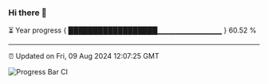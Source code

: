 ### Hi there 👋

⏳ Year progress { ██████████████████▁▁▁▁▁▁▁▁▁▁▁▁ } 60.52 %

---

⏰ Updated on Fri, 09 Aug 2024 12:07:25 GMT

![Progress Bar CI](https://github.com/liununu/liununu/workflows/Progress%20Bar%20CI/badge.svg)

